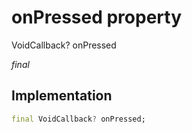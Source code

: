 


# onPressed property







VoidCallback? onPressed
  
_<span class="feature">final</span>_






## Implementation

```dart
final VoidCallback? onPressed;
```







